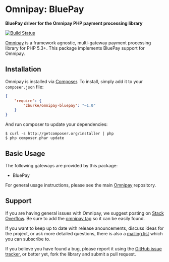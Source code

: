 # Omnipay: BluePay

**BluePay driver for the Omnipay PHP payment processing library**

[![Build Status](https://travis-ci.org/zburke/omnipay-bluepay.png?branch=master)](https://travis-ci.org/zburke/omnipay-bluepay)

[Omnipay](https://github.com/omnipay/omnipay) is a framework agnostic, multi-gateway payment
processing library for PHP 5.3+. This package implements BluePay support for Omnipay.

## Installation

Omnipay is installed via [Composer](http://getcomposer.org/). To install, simply add it
to your `composer.json` file:

```json
{
    "require": {
        "zburke/omnipay-bluepay": "~1.0"
    }
}
```

And run composer to update your dependencies:

    $ curl -s http://getcomposer.org/installer | php
    $ php composer.phar update

## Basic Usage

The following gateways are provided by this package:

* BluePay

For general usage instructions, please see the main [Omnipay](https://github.com/omnipay/omnipay)
repository.

## Support

If you are having general issues with Omnipay, we suggest posting on
[Stack Overflow](http://stackoverflow.com/). Be sure to add the
[omnipay tag](http://stackoverflow.com/questions/tagged/omnipay) so it can be easily found.

If you want to keep up to date with release anouncements, discuss ideas for the project,
or ask more detailed questions, there is also a [mailing list](https://groups.google.com/forum/#!forum/omnipay) which
you can subscribe to.

If you believe you have found a bug, please report it using the [GitHub issue tracker](https://github.com/zburke/omnipay-bluepay/issues),
or better yet, fork the library and submit a pull request.

